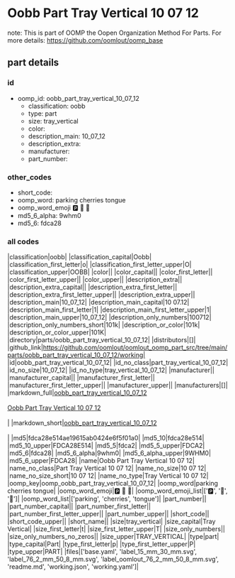 # Oobb Part Tray Vertical 10 07 12  

note: This is part of OOMP the Oopen Organization Method For Parts. For more details: https://github.com/oomlout/oomp_base

##  part details





### id
* oomp_id: oobb_part_tray_vertical_10_07_12
  * classification: oobb
  * type: part
  * size: tray_vertical
  * color: 
  * description_main: 10_07_12
  * description_extra: 
  * manufacturer: 
  * part_number: 

### other_codes
* short_code: 
* oomp_word: parking cherries tongue
* oomp_word_emoji :parking: :cherries: :tongue:
* md5_6_alpha: 9whm0
* md5_6: fdca28

### all codes 
|classification|oobb|
|classification_capital|Oobb|
|classification_first_letter|o|
|classification_first_letter_upper|O|
|classification_upper|OOBB|
|color||
|color_capital||
|color_first_letter||
|color_first_letter_upper||
|color_upper||
|description_extra||
|description_extra_capital||
|description_extra_first_letter||
|description_extra_first_letter_upper||
|description_extra_upper||
|description_main|10_07_12|
|description_main_capital|10 07.12|
|description_main_first_letter|1|
|description_main_first_letter_upper|1|
|description_main_upper|10_07_12|
|description_only_numbers|100712|
|description_only_numbers_short|101k|
|description_or_color|101k|
|description_or_color_upper|101K|
|directory|parts/oobb_part_tray_vertical_10_07_12|
|distributors|[]|
|github_link|https://github.com/oomlout/oomlout_oomp_part_src/tree/main/parts/oobb_part_tray_vertical_10_07_12/working|
|id|oobb_part_tray_vertical_10_07_12|
|id_no_class|part_tray_vertical_10_07_12|
|id_no_size|10_07_12|
|id_no_type|tray_vertical_10_07_12|
|manufacturer||
|manufacturer_capital||
|manufacturer_first_letter||
|manufacturer_first_letter_upper||
|manufacturer_upper||
|manufacturers|[]|
|markdown_full|[oobb_part_tray_vertical_10_07_12](https://github.com/oomlout/oomlout_oomp_part_src/tree/main/parts/oobb_part_tray_vertical_10_07_12/working)<br>[](https://github.com/oomlout/oomlout_oomp_part_src/tree/main/parts/oobb_part_tray_vertical_10_07_12/working)<br>[Oobb Part Tray Vertical 10 07 12](https://github.com/oomlout/oomlout_oomp_part_src/tree/main/parts/oobb_part_tray_vertical_10_07_12/working)<br><br>|
|markdown_short|[oobb_part_tray_vertical_10_07_12](https://github.com/oomlout/oomlout_oomp_part_src/tree/main/parts/oobb_part_tray_vertical_10_07_12/working)<br><br>|
|md5|fdca28e514ae19615ab0424e6f5f01a0|
|md5_10|fdca28e514|
|md5_10_upper|FDCA28E514|
|md5_5|fdca2|
|md5_5_upper|FDCA2|
|md5_6|fdca28|
|md5_6_alpha|9whm0|
|md5_6_alpha_upper|9WHM0|
|md5_6_upper|FDCA28|
|name|Oobb Part Tray Vertical 10 07 12|
|name_no_class|Part Tray Vertical 10 07 12|
|name_no_size|10 07 12|
|name_no_size_short|10 07 12|
|name_no_type|Tray Vertical 10 07 12|
|oomp_key|oomp_oobb_part_tray_vertical_10_07_12|
|oomp_word|parking cherries tongue|
|oomp_word_emoji|:parking: :cherries: :tongue:|
|oomp_word_emoji_list|[':parking:', ':cherries:', ':tongue:']|
|oomp_word_list|['parking', 'cherries', 'tongue']|
|part_number||
|part_number_capital||
|part_number_first_letter||
|part_number_first_letter_upper||
|part_number_upper||
|short_code||
|short_code_upper||
|short_name||
|size|tray_vertical|
|size_capital|Tray Vertical|
|size_first_letter|t|
|size_first_letter_upper|T|
|size_only_numbers||
|size_only_numbers_no_zeros||
|size_upper|TRAY_VERTICAL|
|type|part|
|type_capital|Part|
|type_first_letter|p|
|type_first_letter_upper|P|
|type_upper|PART|
|files|['base.yaml', 'label_15_mm_30_mm.svg', 'label_76_2_mm_50_8_mm.svg', 'label_oomlout_76_2_mm_50_8_mm.svg', 'readme.md', 'working.json', 'working.yaml']|
